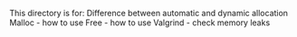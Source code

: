 This directory is for:
Difference between automatic and dynamic allocation
Malloc - how to use
Free - how to use
Valgrind - check memory leaks
